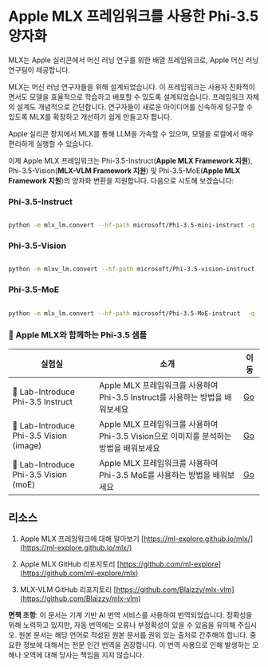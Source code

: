 # **Apple MLX 프레임워크를 사용한 Phi-3.5 양자화**

MLX는 Apple 실리콘에서 머신 러닝 연구를 위한 배열 프레임워크로, Apple 머신 러닝 연구팀이 제공합니다.

MLX는 머신 러닝 연구자들을 위해 설계되었습니다. 이 프레임워크는 사용자 친화적이면서도 모델을 효율적으로 학습하고 배포할 수 있도록 설계되었습니다. 프레임워크 자체의 설계도 개념적으로 간단합니다. 연구자들이 새로운 아이디어를 신속하게 탐구할 수 있도록 MLX를 확장하고 개선하기 쉽게 만들고자 합니다.

Apple 실리콘 장치에서 MLX를 통해 LLM을 가속할 수 있으며, 모델을 로컬에서 매우 편리하게 실행할 수 있습니다.

이제 Apple MLX 프레임워크는 Phi-3.5-Instruct(**Apple MLX Framework 지원**), Phi-3.5-Vision(**MLX-VLM Framework 지원**) 및 Phi-3.5-MoE(**Apple MLX Framework 지원**)의 양자화 변환을 지원합니다. 다음으로 시도해 보겠습니다:

### **Phi-3.5-Instruct**

```bash

python -m mlx_lm.convert --hf-path microsoft/Phi-3.5-mini-instruct -q

```

### **Phi-3.5-Vision**

```bash

python -m mlxv_lm.convert --hf-path microsoft/Phi-3.5-vision-instruct -q

```

### **Phi-3.5-MoE**

```bash

python -m mlx_lm.convert --hf-path microsoft/Phi-3.5-MoE-instruct  -q

```

### **🤖 Apple MLX와 함께하는 Phi-3.5 샘플**

| 실험실    | 소개 | 이동 |
| -------- | ------- |  ------- |
| 🚀 Lab-Introduce Phi-3.5 Instruct  | Apple MLX 프레임워크를 사용하여 Phi-3.5 Instruct를 사용하는 방법을 배워보세요   |  [Go](../../../../../code/09.UpdateSamples/Aug/mlx-phi35-instruct.ipynb)    |
| 🚀 Lab-Introduce Phi-3.5 Vision (image) | Apple MLX 프레임워크를 사용하여 Phi-3.5 Vision으로 이미지를 분석하는 방법을 배워보세요     |  [Go](../../../../../code/09.UpdateSamples/Aug/mlx-phi35-vision.ipynb)    |
| 🚀 Lab-Introduce Phi-3.5 Vision (moE)   | Apple MLX 프레임워크를 사용하여 Phi-3.5 MoE를 사용하는 방법을 배워보세요  |  [Go](../../../../../code/09.UpdateSamples/Aug/mlx-phi35-moe.ipynb)    |

## **리소스**

1. Apple MLX 프레임워크에 대해 알아보기 [https://ml-explore.github.io/mlx/](https://ml-explore.github.io/mlx/)

2. Apple MLX GitHub 리포지토리 [https://github.com/ml-explore](https://github.com/ml-explore/mlx)

3. MLX-VLM GitHub 리포지토리 [https://github.com/Blaizzy/mlx-vlm](https://github.com/Blaizzy/mlx-vlm)

**면책 조항**:
이 문서는 기계 기반 AI 번역 서비스를 사용하여 번역되었습니다. 정확성을 위해 노력하고 있지만, 자동 번역에는 오류나 부정확성이 있을 수 있음을 유의해 주십시오. 원본 문서는 해당 언어로 작성된 원본 문서를 권위 있는 출처로 간주해야 합니다. 중요한 정보에 대해서는 전문 인간 번역을 권장합니다. 이 번역 사용으로 인해 발생하는 오해나 오역에 대해 당사는 책임을 지지 않습니다.